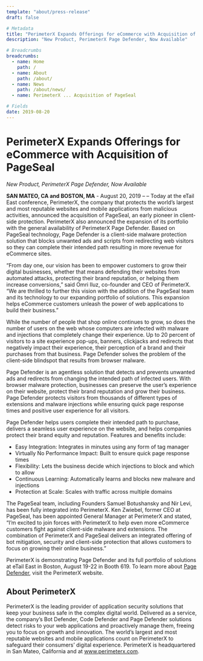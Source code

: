 ```yaml
---
template: "about/press-release"
draft: false

# Metadata
title: "PerimeterX Expands Offerings for eCommerce with Acquisition of PageSeal"
description: "New Product, PerimeterX Page Defender, Now Available"

# Breadcrumbs
breadcrumbs:
  - name: Home
    path: /
  - name: About
    path: /about/
  - name: News
    path: /about/news/
  - name: PerimeterX ... Acquisition of PageSeal

# Fields
date: 2019-08-20
---
```


# PerimeterX Expands Offerings for eCommerce with Acquisition of PageSeal

_New Product, PerimeterX Page Defender, Now Available_

**SAN MATEO, CA and BOSTON, MA** - August 20, 2019 – – Today at the eTail East conference, PerimeterX, the company that protects the world’s largest and most reputable websites and mobile applications from malicious activities, announced the acquisition of PageSeal, an early pioneer in client-side protection. PerimeterX also announced the expansion of its portfolio with the general availability of PerimeterX Page Defender. Based on PageSeal technology, Page Defender is a client-side malware protection solution that blocks unwanted ads and scripts from redirecting web visitors so they can complete their intended path resulting in more revenue for eCommerce sites.

“From day one, our vision has been to empower customers to grow their digital businesses, whether that means defending their websites from automated attacks, protecting their brand reputation, or helping them increase conversions,” said Omri Iluz, co-founder and CEO of PerimeterX. “We are thrilled to further this vision with the addition of the PageSeal team and its technology to our expanding portfolio of solutions. This expansion helps eCommerce customers unleash the power of web applications to build their business.”

While the number of people that shop online continues to grow, so does the number of users on the web whose computers are infected with malware and injections that completely change their experience. Up to 20 percent of visitors to a site experience pop-ups, banners, clickjacks and redirects that negatively impact their experience, their perception of a brand and their purchases from that business. Page Defender solves the problem of the client-side blindspot that results from browser malware.

Page Defender is an agentless solution that detects and prevents unwanted ads and redirects from changing the intended path of infected users. With browser malware protection, businesses can preserve the user’s experience on their website, protect their brand reputation and grow their business. Page Defender protects visitors from thousands of different types of extensions and malware injections while ensuring quick page response times and positive user experience for all visitors.

Page Defender helps users complete their intended path to purchase, delivers a seamless user experience on the website, and helps companies protect their brand equity and reputation. Features and benefits include:

- Easy Integration: Integrates in minutes using any form of tag manager
- Virtually No Performance Impact: Built to ensure quick page response times
- Flexibility: Lets the business decide which injections to block and which to allow
- Continuous Learning: Automatically learns and blocks new malware and injections
- Protection at Scale: Scales with traffic across multiple domains

The PageSeal team, including Founders Samuel Botushansky and Nir Levi, has been fully integrated into PerimeterX. Ken Zwiebel, former CEO at PageSeal, has been appointed General Manager at PerimeterX and stated, “I’m excited to join forces with PerimeterX to help even more eCommerce customers fight against client-side malware and extensions. The combination of PerimeterX and PageSeal delivers an integrated offering of bot mitigation, security and client-side protection that allows customers to focus on growing their online business.”

PerimeterX is demonstrating Page Defender and its full portfolio of solutions at eTail East in Boston, August 19-22 in Booth 619. To learn more about [Page Defender](/products/page-defender), visit the PerimeterX website.

## About PerimeterX

PerimeterX is the leading provider of application security solutions that keep your business safe in the complex digital world. Delivered as a service, the company’s Bot Defender, Code Defender and Page Defender solutions detect risks to your web applications and proactively manage them, freeing you to focus on growth and innovation. The world’s largest and most reputable websites and mobile applications count on PerimeterX to safeguard their consumers’ digital experience. PerimeterX is headquartered in San Mateo, California and at www.perimeterx.com.
